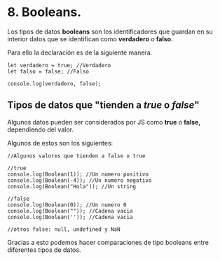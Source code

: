 
# 8. Booleans.

Los tipos de datos **booleans** son los identificadores que guardan en su interior datos que se identifican como **verdadero** o **falso.**

Para ello la declaración es de la siguiente manera.

~~~
let verdadero = true; //Verdadero
let falso = false; //Falso

console.log(verdadero, false);
~~~

## Tipos de datos que "tienden a ***true*** o ***false***"

Algunos datos pueden ser considerados por JS como **true** o **false,** dependiendo del valor.

Algunos de estos son los siguientes:

~~~
//Algunos valores que tienden a false o true

//true
console.log(Boolean(1)); //Un numero positivo
console.log(Boolean(-4)); //Un numero negativo
console.log(Boolean("Hola")); //Un string

//false
console.log(Boolean(0)); //Un numero 0
console.log(Boolean("")); //Cadena vacia
console.log(Boolean('')); //Cadena vacia

//otros false: null, undefined y NaN
~~~

Gracias a esto podemos hacer comparaciones de tipo booleans entre diferentes tipos de datos.

